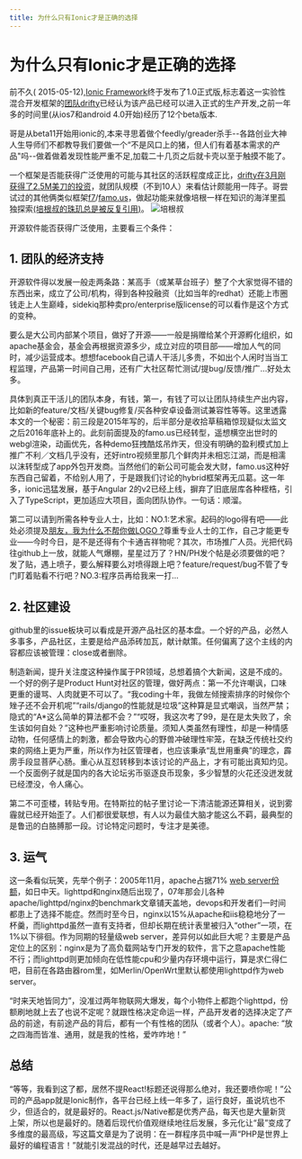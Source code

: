 ```yaml
---
title: 为什么只有Ionic才是正确的选择
---
```

# 为什么只有Ionic才是正确的选择

前不久( 2015-05-12),[Ionic Framework](http://ionicframework.com/)终于发布了1.0正式版,标志着这一实验性混合开发框架的[团队drifty]( http://drifty.com/)已经认为该产品已经可以进入正式的生产开发,之前一年多的时间里(从ios7和android 4.0开始)经历了12个beta版本.

哥是从beta11开始用ionic的,本来寻思着做个feedly/greader杀手--各路创业大神人生导师们不都教导我们要做一个“不是风口上的猪，但人们有着基本需求的产品"吗--做着做着发现性能严重不足,加载二十几页之后就卡壳以至于触摸不能了。
 
一个框架是否能获得广泛使用的可能与其社区的活跃程度成正比，[drifty在3月刚获得了2.5M美刀的投资](http://techcrunch.com/2015/03/30/drifty-grabs-2-6-million-to-turn-web-developers-into-mobile-app-makers/#.icmest:U41c)，就团队规模（不到10人）来看估计颇能用一阵子。哥尝试过的其他俩类似框架[f7](https://github.com/nolimits4web/Framework7)/[famo.us](https://famous.co)，做起功能来就像培根一样在知识的海洋里孤独探索[(培根叔的珠玑总是被反复引用)](https://www.goodreads.com/author/quotes/50964.Francis_Bacon)。
![培根叔](http://upload-images.jianshu.io/upload_images/185376-e9d2bee01b56fbdc.jpg?imageMogr2/auto-orient/strip%7CimageView2/2/w/1240)

开源软件能否获得广泛使用，主要看三个条件：

## 1. 团队的经济支持
开源软件得以发展一般走两条路：某高手（或某草台班子）整了个大家觉得不错的东西出来，成立了公司/机构，得到各种投融资（比如当年的redhat）还能上市圈钱走上人生巅峰，sidekiq那种卖pro/enterprise版license的可以看作是这个方式的变种。

要么是大公司内部某个项目，做好了开源——一般是捐赠给某个开源孵化组织，如apache基金会，基金会再根据资源多少，成立对应的项目部——增加人气的同时，减少运营成本。想想facebook自己请人干活儿多贵，不如出个人闲时当当工程监理，产品第一时间自己用，还有广大社区帮忙测试/提bug/反馈/推广...好处太多。

具体到真正干活儿的团队本身，有钱，第一，有钱了可以让团队持续生产出内容，比如新的feature/文档/关键bug修复/买各种安卓设备测试兼容性等等。这里透露本文的一个秘密：前三段是2015年写的，后半部分是收拾草稿箱惊现疑似太监文之后2016年底补上的。此刻前面提及的famo.us已经转型，遥想横空出世时的webgl渲染，动画优先，各种demo狂拽酷炫吊炸天，但没有明确的盈利模式加上推广不利／文档几乎没有，还好intro视频里那几个鲜肉并未相忘江湖，而是相濡以沫转型成了app外包开发商。当然他们的新公司可能会发大财，famo.us这种好东西自己留着，不给别人用了，于是跟我们讨论的hybrid框架再无瓜葛。这一年多，ionic迅猛发展，基于Angular 2的v2已经上线，摒弃了旧底层库各种桎梏，引入了TypeScript，更加适应大项目，面向团队协作。一句话：顺溜。

第二可以请到所需各种专业人士，比如：NO.1:艺术家。起码的logo得有吧——此处必须提及[朋友，我为什么不帮你做LOGO ?](https://mp.weixin.qq.com/s?__biz=MzA3MzA0MzIzMA==&mid=2651951951&idx=1&sn=9e664fc62d617a6f280211937eef2a89)尊重专业人士的工作，自己才能更专业——今时今日，是不是还得有个卡通吉祥物呢？其次，市场推广人员。光把代码往github上一放，就能人气爆棚，星星过万了？HN/PH发个帖是必须要做的吧？发了贴，遇上喷子，要么解释要么对喷得跟上吧？feature/request/bug不管了专门盯着贴看不行吧？NO.3:程序员再给我来一打...

## 2. 社区建设
github里的issue板块可以看成是开源产品社区的基本盘。一个好的产品，必然人多事多，产品社区，主要是给产品添砖加瓦，献计献策。任何偏离了这个主线的内容都应该被管理：close或者删除。

制造新闻，提升关注度这种操作属于PR领域，总想着搞个大新闻，这是不成的。一个好的例子是Product Hunt对社区的管理，做好两点：第一不允许嘲讽，口味更重的谩骂、人肉就更不可以了。“我coding十年，我做左倾搜索排序的时候你个矬子还不会开机呢”“rails/django的性能就是垃圾”这种算是显式嘲讽，当然严禁；隐式的“A*这么简单的算法都不会？”“哎呀，我这次考了99，是在是太失败了，余生该如何自处？”这种也严重影响讨论质量。须知人类虽然有理性，却是一种情感动物，任何感情上的刺激，都会导致内心的野兽冲破理性牢笼，在缺乏传统社交约束的网络上更为严重，所以作为社区管理者，也应该秉承“乱世用重典”的理念，霹雳手段显菩萨心肠。重心从互怼转移到本该讨论的产品上，才有可能出真知灼见。一个反面例子就是国内的各大论坛劣币驱逐良币现象，多少智慧的火花还没迸发就已经湮没，令人痛心。

第二不可歪楼，转贴专用。在特斯拉的帖子里讨论一下清洁能源还算相关，说到雾霾就已经开始歪了。人们都很爱联想，有人以为最佳大脑才能这么不羁，最典型的是鲁迅的白胳膊那一段。讨论特定问题时，专注才是美德。


## 3. 运气

这一条看似玩笑，先举个例子：2005年11月，apache占据71% [web server份额](https://news.netcraft.com/archives/2016/02/22/february-2016-web-server-survey.html)，如日中天。lighttpd和nginx随后出现了，07年那会儿各种apache/lighttpd/nginx的benchmark文章铺天盖地，devops和开发者们一时间都患上了选择不能症。然而时至今日，nginx以15%从apache和iis稳稳地分了一杯羹，而lighttpd虽然一直有支持者，但却长期在统计表里被归入“other”一项，在1%以下徘徊。作为同期的轻量级web server，差异何以如此巨大呢？主要是产品定位上的区别：nginx是为了高负载网站专门开发的软件，言下之意apache性能不行；而lighttpd则更加倾向在低性能cpu和少量内存环境中运行，算是求仁得仁吧，目前在各路由器rom里，如Merlin/OpenWrt里默认都使用lighttpd作为web server。

“时来天地皆同力”，没准过两年物联网大爆发，每个小物件上都跑个lighttpd，份额刷地就上去了也说不定呢？就跟性格决定命运一样，产品开发者的选择决定了产品的前途，有前途产品的背后，都有一个有性格的团队（或者个人）。apache: “放之四海而皆准、通用，就是我的性格，爱咋咋地！”


## 总结


“等等，我看到这了都，居然不提React!标题还说得那么绝对，我还要喷你呢！”公司的产品app就是Ionic制作，各平台已经上线一年多了，运行良好，虽说坑也不少，但适合的，就是最好的。React.js/Native都是优秀产品，每天也是大量新货上架，所以也是最好的。随着后现代价值观继续地往后发展，多元化让“最”变成了多维度的最高级，写这篇文章是为了说明：在一群程序员中喊一声“PHP是世界上最好的编程语言！”就能引发混战的时代，还是越早过去越好。
